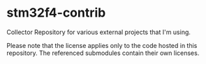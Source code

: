 # stm32f4-contrib
Collector Repository for various external projects that I'm using.

Please note that the license applies only to the code hosted in this repository.
The referenced submodules contain their own licenses.

